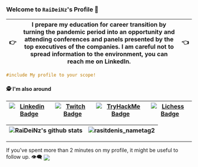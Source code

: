 

### Welcome to `RaiDeiNz`'s Profile :vulcan_salute:
:point_right: | I prepare my education for career transition by turning the pandemic period into an opportunity and attending conferences and panels presented by the top executives of the companies. I am careful not to spread information to the environment, you can reach me on LinkedIn. |  :point_left:
--|--|--
 
```C
#include My profile to your scope!
```

#### :detective: I'm also around
[![Linkedin Badge](https://img.shields.io/badge/linkedin-%230077B5.svg?&style=for-the-badge&logo=linkedin&logoColor=white)](https://www.linkedin.com/in/m-rasit-deniz/) | [![Twitch Badge](https://img.shields.io/twitch/status/rasitdenis?color=red&label=Twitch&logo=Twitch&logoColor=purple&style=for-the-badge)](https://www.twitch.tv/rasitdenis) | [![TryHackMe Badge](https://img.shields.io/badge/TryHackMe-Learning%20now..-yellow?style=for-the-badge&logo=TryHackMe)](https://tryhackme.com/p/RaiDeiN) | [![Lichess Badge](https://img.shields.io/badge/Lichess.org-;-lightgrey?style=for-the-badge&logo=Lichess)](https://lichess.org/streamer/raideinz)
--|--|--|--


![RaiDeiNz's github stats](https://github-readme-stats.vercel.app/api?username=RaiDeiNz&show_icons=true&theme=tokyonight) | ![rasitdenis_nametag2](https://user-images.githubusercontent.com/51806116/102614026-8cc16c00-4144-11eb-8d63-0b393adac0c3.png) | 
--|--

<hr>

If you've spent more than 2 minutes on my profile, it might be useful to follow up. :eye_speech_bubble:
<img align="center" src="https://img.shields.io/github/followers/RaiDeiNz?label=0xR41D31N&style=social">
